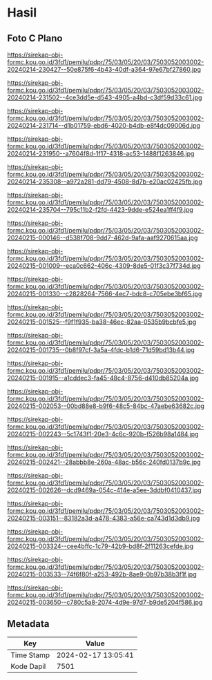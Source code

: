 # Hasil

## Foto C Plano

https://sirekap-obj-formc.kpu.go.id/3fd1/pemilu/pdpr/75/03/05/20/03/7503052003002-20240214-230427--50e875f6-4b43-40df-a364-97e67bf27860.jpg

https://sirekap-obj-formc.kpu.go.id/3fd1/pemilu/pdpr/75/03/05/20/03/7503052003002-20240214-231502--4ce3dd5e-d543-4905-a4bd-c3df59d33c61.jpg

https://sirekap-obj-formc.kpu.go.id/3fd1/pemilu/pdpr/75/03/05/20/03/7503052003002-20240214-231714--d1b01759-ebd6-4020-b4db-e8f4dc09006d.jpg

https://sirekap-obj-formc.kpu.go.id/3fd1/pemilu/pdpr/75/03/05/20/03/7503052003002-20240214-231950--a7604f8d-1f17-4318-ac53-1488f1263846.jpg

https://sirekap-obj-formc.kpu.go.id/3fd1/pemilu/pdpr/75/03/05/20/03/7503052003002-20240214-235308--a972a281-dd79-4508-8d7b-e20ac02425fb.jpg

https://sirekap-obj-formc.kpu.go.id/3fd1/pemilu/pdpr/75/03/05/20/03/7503052003002-20240214-235704--795c11b2-f2fd-4423-9dde-e524ea1ff4f9.jpg

https://sirekap-obj-formc.kpu.go.id/3fd1/pemilu/pdpr/75/03/05/20/03/7503052003002-20240215-000146--d538f708-9dd7-462d-9afa-aaf9270615aa.jpg

https://sirekap-obj-formc.kpu.go.id/3fd1/pemilu/pdpr/75/03/05/20/03/7503052003002-20240215-001009--eca0c662-406c-4309-8de5-01f3c37f734d.jpg

https://sirekap-obj-formc.kpu.go.id/3fd1/pemilu/pdpr/75/03/05/20/03/7503052003002-20240215-001330--c2828264-7566-4ec7-bdc8-c705ebe3bf65.jpg

https://sirekap-obj-formc.kpu.go.id/3fd1/pemilu/pdpr/75/03/05/20/03/7503052003002-20240215-001525--f9f1f935-ba38-46ec-82aa-0535b9bcbfe5.jpg

https://sirekap-obj-formc.kpu.go.id/3fd1/pemilu/pdpr/75/03/05/20/03/7503052003002-20240215-001735--0b8f97cf-3a5a-4fdc-b1d6-71d59bd13b44.jpg

https://sirekap-obj-formc.kpu.go.id/3fd1/pemilu/pdpr/75/03/05/20/03/7503052003002-20240215-001915--a1cddec3-fa45-48c4-8756-d410db85204a.jpg

https://sirekap-obj-formc.kpu.go.id/3fd1/pemilu/pdpr/75/03/05/20/03/7503052003002-20240215-002053--00bd88e8-b9f6-48c5-84bc-47aebe63682c.jpg

https://sirekap-obj-formc.kpu.go.id/3fd1/pemilu/pdpr/75/03/05/20/03/7503052003002-20240215-002243--5c1743f1-20e3-4c6c-920b-f526b98a1484.jpg

https://sirekap-obj-formc.kpu.go.id/3fd1/pemilu/pdpr/75/03/05/20/03/7503052003002-20240215-002421--28abbb8e-260a-48ac-b56c-240fd0137b9c.jpg

https://sirekap-obj-formc.kpu.go.id/3fd1/pemilu/pdpr/75/03/05/20/03/7503052003002-20240215-002626--dcd9469a-054c-414e-a5ee-3ddbf0410437.jpg

https://sirekap-obj-formc.kpu.go.id/3fd1/pemilu/pdpr/75/03/05/20/03/7503052003002-20240215-003151--83182a3d-a478-4383-a56e-ca743d1d3db9.jpg

https://sirekap-obj-formc.kpu.go.id/3fd1/pemilu/pdpr/75/03/05/20/03/7503052003002-20240215-003324--cee4bffc-1c79-42b9-bd8f-2f11263cefde.jpg

https://sirekap-obj-formc.kpu.go.id/3fd1/pemilu/pdpr/75/03/05/20/03/7503052003002-20240215-003533--74f6f80f-a253-492b-8ae9-0b97b38b3f1f.jpg

https://sirekap-obj-formc.kpu.go.id/3fd1/pemilu/pdpr/75/03/05/20/03/7503052003002-20240215-003650--c780c5a8-2074-4d9e-97d7-b9de5204f586.jpg


## Metadata

| Key        | Value               |
| ---------- | ------------------- |
| Time Stamp | 2024-02-17 13:05:41 |
| Kode Dapil | 7501                |



